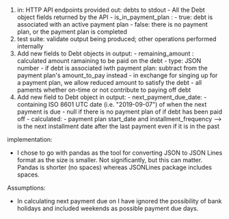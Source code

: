1) in: HTTP API endpoints provided 
   out: debts to stdout 
        - All the Debt object fields returned by the API
        - is_in_payment_plan : 
            - true: debt is associated with an active payment plan
            - false: there is no payment plan, or the payment plan is completed
2) test suite: validate output being produced; other operations performed internally
3) Add new fields to Debt objects in output:
        - remaining_amount : calculated amount ramaining to be paid on the debt
            - type: JSON number
            - if debt is associated iwth payment plan: subtract from the payment plan's amount_to_pay instead
            - in exchange for singing up for a payment plan, we allow reduced amount to satisfy the debt
            - all paments whether on-time or not contribute to paying off debt
4) Add new field to Debt object in output:
         - next_payment_due_date:
            - containing ISO 8601 UTC date (i.e. "2019-09-07") of when the next payment is due
            - null if there is no payment plan of if debt has been paid off
         - calculated:
            - payment plan start_date and installment_frequency --> is the next installment date after the last payment even if it is in the past



implementation:
- I chose to go with pandas as the tool for converting JSON to JSON Lines format as the size is smaller. 
Not significantly, but this can matter. Pandas is shorter (no spaces) whereas JSONLines package includes spaces.

Assumptions:
- In calculating next payment due on I have ignored the possibility of bank holidays and included weekends as possible payment due days.